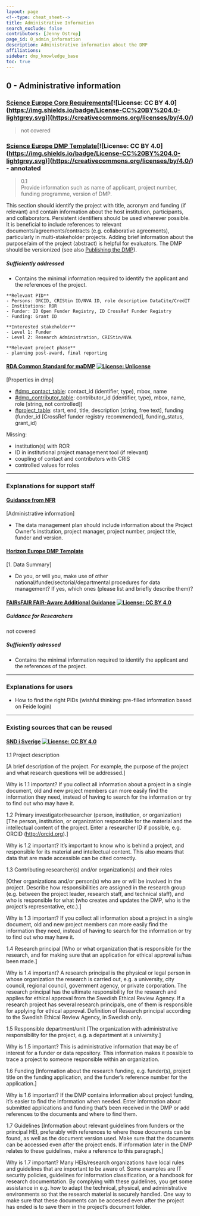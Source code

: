 ```yaml
---
layout: page
<!--type: cheat_sheet-->
title: Administrative Information
search_exclude: false
contributors: [Jenny Ostrop]
page_id: 0_admin_information
description: Administrative information about the DMP
affiliations: 
sidebar: dmp_knowledge_base
toc: true
---
```


<!--Science Europe question ID & title-->
## 0 - Administrative information

<!--key information-->
### [Science Europe Core Requirements](https://doi.org/10.5281/zenodo.4915862 "Science Europe. (2021). Practical Guide to the International Alignment of Research Data Management - Extended Edition. https://doi.org/10.5281/zenodo.4915862")[![License: CC BY 4.0](https://img.shields.io/badge/License-CC%20BY%204.0-lightgrey.svg)](https://creativecommons.org/licenses/by/4.0/)

> not covered

### [Science Europe DMP Template](https://doi.org/10.5281/zenodo.4915862 "Science Europe. (2021). Practical Guide to the International Alignment of Research Data Management - Extended Edition. https://doi.org/10.5281/zenodo.4915862")[![License: CC BY 4.0](https://img.shields.io/badge/License-CC%20BY%204.0-lightgrey.svg)](https://creativecommons.org/licenses/by/4.0/) - annotated

> 0.1\
Provide information such as name of applicant, project number, funding programme, version of DMP.

This section should identify the project with title, acronym and funding (if relevant) and contain information about the host institution, participants, and collaborators. Persistent identifiers should be used wherever possible.
It is beneficial to include references to relevant documents/agreements/contracts (e.g. collaborative agreements), particularly in multi-stakeholder projects.
Adding brief information about the purpose/aim of the project (abstract) is helpful for evaluators.
The DMP should be versionized (see also [Publishing the DMP](/pages/publish_dmp)).

##### Sufficiently addressed
- Contains the minimal information required to identify the applicant and the references of the project.

```
**Relevant PID**
- Persons: ORCID, CRIStin ID/NVA ID, role description DataCite/CredIT
- Institutions: ROR
- Funder: ID Open Funder Registry, ID CrossRef Funder Registry
- Funding: Grant ID

**Interested stakeholder**
- Level 1: Funder
- Level 2: Research Administration, CRIStin/NVA

**Relevant project phase**
- planning post-award, final reporting
```

#### [RDA Common Standard for maDMP](http://doi.org/10.15497/rda00039) [![License: Unlicense](https://img.shields.io/badge/license-Unlicense-blue.svg)](http://unlicense.org/)
[Properties in dmp]
- [#dmp_contact_table](https://github.com/RDA-DMP-Common/RDA-DMP-Common-Standard?tab=readme-ov-file#dmp_contact_table): contact_id (identifier, type), mbox, name
- [#dmp_contributor_table](https://github.com/RDA-DMP-Common/RDA-DMP-Common-Standard?tab=readme-ov-file#dmp_contributor_table): contributor_id (identifier, type), mbox, name, role [string, not controlled])
- [#project_table](https://github.com/RDA-DMP-Common/RDA-DMP-Common-Standard?tab=readme-ov-file#project_table): start, end, title, description [string, free text], funding (funder_id [CrossRef funder registry recommended], funding_status, grant_id)

Missing:
- institution(s) with ROR
- ID in institutional project management tool (if relevant)
- coupling of contact and contributors with CRIS
- controlled values for roles

---
<!--additional explanations-->
### Explanations for support staff

#### [Guidance from NFR](https://www.forskningsradet.no/en/research-policy-strategy/open-science/research-data/)
[Administrative information]
- The data management plan should include information about the Project Owner's institution, project manager, project number, project title, funder and version.

#### [Horizon Europe DMP Template](https://ec.europa.eu/info/funding-tenders/opportunities/portal/screen/how-to-participate/reference-documents?selectedProgrammePeriod=2021-2027&selectedProgramme=HORIZON)
[1. Data Summary]
- Do you, or will you, make use of other national/funder/sectorial/departmental procedures for data management? If yes, which ones (please list and briefly describe them)?

#### [FAIRsFAIR FAIR-Aware Additional Guidance](https://doi.org/10.5281/zenodo.6088215) [![License: CC BY 4.0](https://img.shields.io/badge/License-CC%20BY%204.0-lightgrey.svg)](https://creativecommons.org/licenses/by/4.0/)

##### Guidance for Researchers
not covered
##### Sufficiently adressed
- Contains the minimal information required to identify the applicant and the references of the project.


---
<!--additional explanations - only keywords-->
### Explanations for users
- How to find the right PIDs (wishful thinking: pre-filled information based on Feide login)

---
<!--recycling possible?-->
### Existing sources that can be reused

#### [SND i Sverige](https://doi.org/10.5281/zenodo.6424769) [![License: CC BY 4.0](https://img.shields.io/badge/License-CC%20BY%204.0-lightgrey.svg)](https://creativecommons.org/licenses/by/4.0/)

1.1 Project description
 
 [A brief description of the project. For example, the purpose of the project and what research questions will be addressed.]
 
Why is 1.1 important?
 If you collect all information about a project in a single document, old and new project members can more easily find the information they need, instead of having to search for the information or try to find out who may have it.
 
 1.2 Primary investigator/researcher (person, institution, or organization)
 [The person, institution, or organization responsible for the
 material and the intellectual content of the project. Enter a researcher ID if possible, e.g. ORCID (http://orcid.org).]
 
Why is 1.2 important?
 It’s important to know who is behind a project, and responsible for its material and intellectual content. This also means that data that are made accessible can be cited correctly.
 
 1.3 Contributing researcher(s) and/or organization(s) and their roles
 
 [Other organizations and/or person(s) who are or will be
 involved in the project. Describe how responsibilities are assigned in the research group (e.g. between the project leader, research staff, and technical staff), and who is responsible for what (who creates and updates the DMP, who is the project’s representative, etc.).]

Why is 1.3 important? If you collect all information about a project in a single document, old and new project members can more easily find the information they need, instead of having to search for the information or try to find out who may have it.
 
 1.4 Research principal
 [Who or what organization that is responsible for the research, and for making sure that an application for ethical approval is/has been made.]

 Why is 1.4 important?
 A research principal is the physical or legal person in whose organization the research is carried out, e.g. a university, city council, regional council, government agency, or private corporation. The research principal has the ultimate responsibility for the research and applies for ethical approval from the Swedish Ethical Review Agency. If a research project has several research principals, one of them is responsible for applying for ethical approval.
 Definition of Research principal according to the Swedish Ethical Review Agency, in Swedish only.
 
 
 1.5 Responsible department/unit
 [The organization with administrative responsibility for the project, e.g. a department at a university.]
 
Why is 1.5 important?
 This is administrative information that may be of interest for a funder or data repository. This information makes it possible to trace a project to someone responsible within an organization.
 
 1.6 Funding
 [Information about the research funding, e.g. funder(s), project title on the funding application, and the funder’s reference number for the application.]
 
Why is 1.6 important?
 If the DMP contains information about project funding, it’s easier to find the information when needed. Enter information about submitted applications and funding that’s been received in the DMP or add references to the documents and where to find them.
 
 1.7 Guidelines
 [Information about relevant guidelines from funders or the principal HEI, preferably with references to where those documents can be found, as well as the document version used. Make sure that the documents can be accessed even after the project ends. If information later in the DMP relates to these guidelines, make a reference to this paragraph.]
 
Why is 1.7 important?
 Many HEIs/research organizations have local rules and guidelines that are important to be aware of. Some examples are IT security policies, guidelines for information classification, or a handbook for research documentation. By complying with these guidelines, you get some assistance in e.g. how to adapt the technical, physical, and administrative environments so that the research material is securely handled. One way to make sure that these documents can be accessed even after the project has ended is to save them in the project’s document folder.
